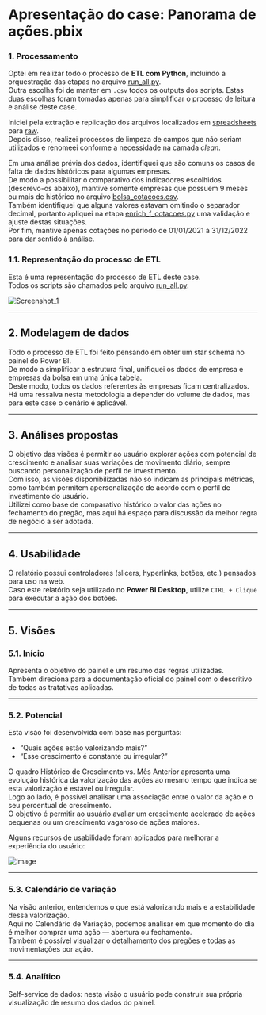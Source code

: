 # Apresentação do case: Panorama de ações.pbix

### 1️. Processamento

Optei em realizar todo o processo de **ETL com Python**, incluindo a orquestração das etapas no arquivo [run_all.py](./scripts/run_all.py).  
Outra escolha foi de manter em `.csv` todos os outputs dos scripts. Estas duas escolhas foram tomadas apenas para simplificar o processo de leitura e análise deste case.

Iniciei pela extração e replicação dos arquivos localizados em [spreadsheets](./spreadsheets) para [raw](./files/raw).  
Depois disso, realizei processos de limpeza de campos que não seriam utilizados e renomeei conforme a necessidade na camada *clean*.

Em uma análise prévia dos dados, identifiquei que são comuns os casos de falta de dados históricos para algumas empresas.  
De modo a possibilitar o comparativo dos indicadores escolhidos (descrevo-os abaixo), mantive somente empresas que possuem 9 meses ou mais de histórico no arquivo [bolsa_cotacoes.csv](./files/raw/bolsa_cotacoes.csv).  
Também identifiquei que alguns valores estavam omitindo o separador decimal, portanto apliquei na etapa [enrich_f_cotacoes.py](./scripts/load/enrich_f_cotacoes.py) uma validação e ajuste destas situações.  
Por fim, mantive apenas cotações no período de 01/01/2021 à 31/12/2022 para dar sentido à análise.

###  1.1. Representação do processo de ETL

Esta é uma representação do processo de ETL deste case.  
Todos os scripts são chamados pelo arquivo [run_all.py](./scripts/run_all.py).

![Screenshot_1](https://github.com/user-attachments/assets/79c663e1-b0cf-44ad-a3c8-e3652d6ec162)

---

## 2️. Modelagem de dados

Todo o processo de ETL foi feito pensando em obter um star schema no painel do Power BI.  
De modo a simplificar a estrutura final, unifiquei os dados de empresa e empresas da bolsa em uma única tabela.  
Deste modo, todos os dados referentes às empresas ficam centralizados.  
Há uma ressalva nesta metodologia a depender do volume de dados, mas para este case o cenário é aplicável.

---

## 3️. Análises propostas

O objetivo das visões é permitir ao usuário explorar ações com potencial de crescimento e analisar suas variações de movimento diário, sempre buscando personalização de perfil de investimento.  
Com isso, as visões disponibilizadas não só indicam as principais métricas, como também permitem apersonalização de acordo com o perfil de investimento do usuário.  
Utilizei como base de comparativo histórico o valor das ações no fechamento do pregão, mas aqui há espaço para discussão da melhor regra de negócio a ser adotada.

---

## 4. Usabilidade

O relatório possui controladores (slicers, hyperlinks, botões, etc.) pensados para uso na web.  
Caso este relatório seja utilizado no **Power BI Desktop**, utilize `CTRL + Clique` para executar a ação dos botões.

---

## 5. Visões

### 5.1. Início

Apresenta o objetivo do painel e um resumo das regras utilizadas.  
Também direciona para a documentação oficial do painel com o descritivo de todas as tratativas aplicadas.

---

### 5.2. Potencial

Esta visão foi desenvolvida com base nas perguntas:

- “Quais ações estão valorizando mais?”
- “Esse crescimento é constante ou irregular?”

O quadro Histórico de Crescimento vs. Mês Anterior apresenta uma evolução histórica da valorização das ações ao mesmo tempo que indica se esta valorização é estável ou irregular.  
Logo ao lado, é possível analisar uma associação entre o valor da ação e o seu percentual de crescimento.  
O objetivo é permitir ao usuário avaliar um crescimento acelerado de ações pequenas ou um crescimento vagaroso de ações maiores.

Alguns recursos de usabilidade foram aplicados para melhorar a experiência do usuário:

![image](https://github.com/user-attachments/assets/a3d93845-64b5-46cc-b4c4-cc91e0cbb4d0)

---

### 5.3. Calendário de variação

Na visão anterior, entendemos o que está valorizando mais e a estabilidade dessa valorização.  
Aqui no Calendário de Variação, podemos analisar em que momento do dia é melhor comprar uma ação — abertura ou fechamento.  
Também é possível visualizar o detalhamento dos pregões e todas as movimentações por ação.

---

### 5.4. Analítico

Self-service de dados: nesta visão o usuário pode construir sua própria visualização de resumo dos dados do painel.
